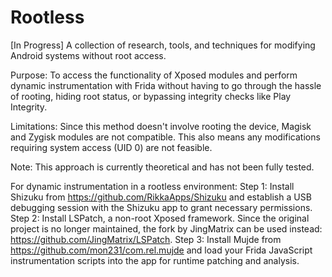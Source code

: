 # Rootless
[In Progress] A collection of research, tools, and techniques for modifying Android systems without root access.

Purpose:
To access the functionality of Xposed modules and perform dynamic instrumentation with Frida without having to go through the hassle of rooting, hiding root status, or bypassing integrity checks like Play Integrity.

Limitations:
Since this method doesn't involve rooting the device, Magisk and Zygisk modules are not compatible. This also means any modifications requiring system access (UID 0) are not feasible.

Note: This approach is currently theoretical and has not been fully tested.

For dynamic instrumentation in a rootless environment:
Step 1: Install Shizuku from https://github.com/RikkaApps/Shizuku and establish a USB debugging session with the Shizuku app to grant necessary permissions.
Step 2: Install LSPatch, a non-root Xposed framework. Since the original project is no longer maintained, the fork by JingMatrix can be used instead: https://github.com/JingMatrix/LSPatch.
Step 3: Install Mujde from https://github.com/mon231/com.rel.mujde and load your Frida JavaScript instrumentation scripts into the app for runtime patching and analysis.
